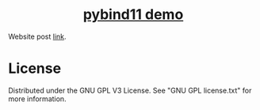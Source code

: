<h1 align="center">
	<a href="https://github.com/KeyC0de/pybind11_Demo">pybind11 demo</a>
</h1>


Website post [link](https://keyc0de.com/posts/16.html).<br>


# License

Distributed under the GNU GPL V3 License. See "GNU GPL license.txt" for more information.
